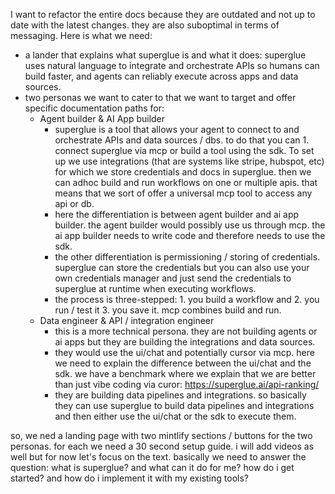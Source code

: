 I want to refactor the entire docs because they are outdated and not up to date with the latest changes. they are also suboptimal in terms of messaging. Here is what we need:
- a lander that explains what superglue is and what it does: superglue uses natural language to integrate and orchestrate APIs so humans can build faster, and agents can reliably execute across apps and data sources. 
- two personas we want to cater to that we want to target and offer specific documentation paths for: 
  - Agent builder & AI App builder
      - superglue is a tool that allows your agent to connect to and orchestrate APIs and data sources / dbs. to do that you can 1. connect superglue via mcp or build a tool using the sdk. To set up we use integrations (that are systems like stripe, hubspot, etc) for which we store credentials and docs in superglue. then we can adhoc build and run workflows on one or multiple apis. that means that we sort of offer a universal mcp tool to access any api or db. 
      - here the differentiation is between agent builder and ai app builder. the agent builder would possibly use us through mcp. the ai app builder needs to write code and therefore needs to use the sdk.
      - the other differentiation is permissioning / storing of credentials. superglue can store the credentials but you can also use your own credentials manager and just send the credentials to superglue at runtime when executing workflows.
      - the process is three-stepped: 1. you build a workflow and 2. you run / test it 3. you save it. mcp combines build and run.
  - Data engineer & API / integration engineer
      - this is a more technical persona. they are not building agents or ai apps but they are building the integrations and data sources.
      - they would use the ui/chat and potentially cursor via mcp. here we need to explain the difference between the ui/chat and the sdk. we have a benchmark where we explain that we are better than just vibe coding via curor: https://superglue.ai/api-ranking/
      - they are building data pipelines and integrations. so basically they can use superglue to build data pipelines and integrations and then either use the ui/chat or the sdk to execute them.

so, we ned a landing page with two mintlify sections / buttons for the two personas. for each we need a 30 second setup guide. i will add videos as well but for now let's focus on the text.
basically we need to answer the question: what is superglue? and what can it do for me? how do i get started? and how do i implement it with my existing tools?

